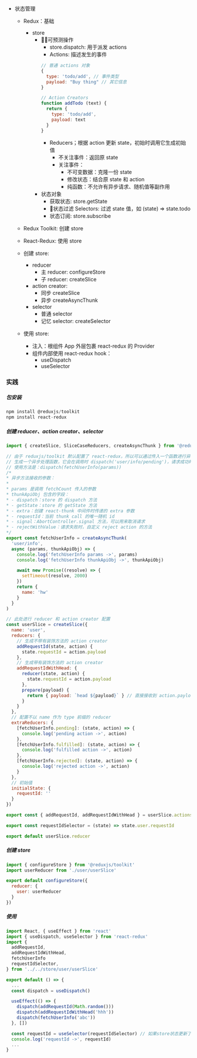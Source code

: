 - 状态管理
  - Redux：基础
    - store
      - 可预测操作
        - store.dispatch: 用于派发 actions
        - Actions: 描述发生的事件
        ```js
        // 普通 actions 对象
        {
          type: 'todo/add', // 事件类型
          payload: "Buy thing" // 其它信息
        }

        // Action Creators
        function addTodo (text) {
          return {
            type: 'todo/add',
            payload: text
          }
        }
        ```
        - Reducers；根据 action 更新 state，初始时调用它生成初始值
          - 不关注事件：返回原 state
          - 关注事件：
            - 不可变数据：克隆一份 state
            - 修改状态：结合原 state 和 action
            - 纯函数：不允许有异步请求、随机值等副作用
      - 状态对象
        - 获取状态: store.getState
        - 状态过滤 Selectors: 过滤 state 值，如 (state) => state.todo
        - 状态订阅: store.subscribe
  - Redux Toolkit: 创建 store
  - React-Redux: 使用 store

  - 创建 store: 
    - reducer
      - 主 reducer: configureStore
      - 子 reducer: createSlice
    - action creator:
      - 同步 createSlice
      - 异步 createAsyncThunk
    - selector
      - 普通 selector
      - 记忆 selector: createSelector
  - 使用 store:
    - 注入：根组件 App 外层包裹 react-redux 的 Provider
    - 组件内部使用 react-redux hook：
      - useDispatch
      - useSelector

### 实践
##### 包安装
```js
npm install @reduxjs/toolkit
npm install react-redux
```

##### 创建 reducer、action creator、selector
```js
import { createSlice, SliceCaseReducers, createAsyncThunk } from '@reduxjs/toolkit'

// 由于 reduxjs/toolkit 默认配置了 react-redux，所以可以通过传入一个函数进行异步 dispatch
// 生成一个异步处理函数，它会在调用时 dispatch('user/info/pending')，请求成功时调用 dispatch('user/info/fulfilled')，请求失败时调用 dispatch('user/info/rejected')
// 使用方法是：dispatch(fetchUserInfo(params))
/*
* 异步方法接收的参数：
*
* params 是调用 fetchCount 传入的参数
* thunkApiObj 包含的字段：
* - dispatch：store 的 dispatch 方法
* - getState：store 的 getState 方法
* - extra：创建 react-thunk 中间件时传递的 extra 参数
* - requestId：当前 thunk call 的唯一随机 id
* - signal：AbortController.signal 方法，可以用来取消请求
* - rejectWithValue：请求失败时，自定义 reject action 的方法
*/
export const fetchUserInfo = createAsyncThunk(
  'user/info',
  async (params, thunkApiObj) => {
    console.log('fetchUserInfo params ->', params)
    console.log('fetchUserInfo thunkApiObj ->', thunkApiObj)

    await new Promise((resolve) => {
      setTimeout(resolve, 2000)
    })
    return {
      name: 'hw'
    }
  }
)

// 此处进行 reducer 和 action creator 配置
const userSlice = createSlice({
  name: 'user',
  reducers: {
    // 生成不带有装饰方法的 action creator
    addRequestId(state, action) {
      state.requestId = action.payload
    },
    // 生成带有装饰方法的 action creator
    addRequestIdWithHead: {
      reducer(state, action) {
        state.requestId = action.payload
      },
      prepare(payload) {
        return { payload: `head ${payload}` } // 直接接收到 action.payload 的值，返回值格式是 { payload: xxx }
      }
    }
  },
  // 配置不以 name 作为 type 前缀的 reducer
  extraReducers: {
    [fetchUserInfo.pending]: (state, action) => {
      console.log('pending action ->', action)
    },
    [fetchUserInfo.fulfilled]: (state, action) => {
      console.log('fulfilled action ->', action)
    },
    [fetchUserInfo.rejected]: (state, action) => {
      console.log('rejected action ->', action)
    }
  },
  // 初始值
  initialState: {
    requestId: ''
  }
})

export const { addRequestId, addRequestIdWithHead } = userSlice.actions

export const requestIdSelector = (state) => state.user.requestId

export default userSlice.reducer
```

##### 创建 store
```js
import { configureStore } from '@reduxjs/toolkit'
import userReducer from './user/userSlice'

export default configureStore({
  reducer: {
    user: userReducer
  }
})
```

##### 使用
```js
import React, { useEffect } from 'react'
import { useDispatch, useSelector } from 'react-redux'
import {
  addRequestId,
  addRequestIdWithHead,
  fetchUserInfo
  requestIdSelector,
} from '../../store/user/userSlice'

export default () => {
  ...
  const dispatch = useDispatch()

  useEffect(() => {
    dispatch(addRequestId(Math.random()))
    dispatch(addRequestIdWithHead('hhh'))
    dispatch(fetchUserInfo('abc'))
  }, [])

  const requestId = useSelector(requestIdSelector) // 如果store状态更新了，会重新执行 selector 方法，如果值与上一次的值不同，触发组件重新渲染
  console.log('requestId ->', requestId)
  ...
}
```